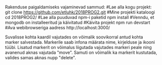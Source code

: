 Rakenduse paigaldamiseks vajaminevad sammud:
#Lae alla kogu projekt:
git clone https://github.com/etluhk/2018PROG2.git
#Mine projekti kataloogi
cd 2018PROG2/
#Lae alla puuduvad npm-i paketid
npm install
#Venndu, et mongodb on installeeritud ja käivitatud
#Käivita projekt
npm run devstart
#Ava webibrowseriga aadress
http://localhost:3000/

Suvalisse kohta kaardil vajutades on võimalik soovikorral antud kohta marker salvestada.
Markerile saab infona määrata nime, kirjelduse ja ikooni tüübi.
Lisatud markerit on võimalus liigutada vajutades markeri peale ning avanenud aknas vajutada "move".
Samuti on võimalik ka markerit kustutada, valides samas aknas nupp "delete". 
